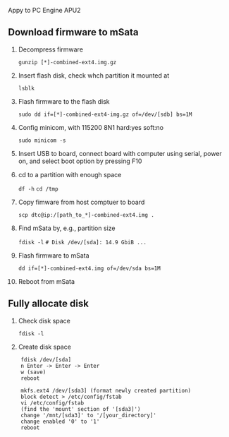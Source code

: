 Appy to PC Engine APU2


## Download firmware to mSata

1. Decompress firmware

	`gunzip [*]-combined-ext4.img.gz`

2. Insert flash disk, check whch partition it mounted at

	`lsblk`
	
3. Flash firmware to the flash disk

	`sudo dd if=[*]-combined-ext4-img.gz of=/dev/[sdb] bs=1M`
	
4. Config minicom, with 115200 8N1 hard:yes soft:no

	`sudo minicom -s`

5. Insert USB to board, connect board with computer using serial, power on, and select boot option by pressing F10

6. cd to a partition with enough space

	`df -h`
	`cd /tmp`

7. Copy fimware from host comptuer to board

	`scp dtc@ip:/[path_to_*]-combined-ext4.img .`

8. Find mSata by, e.g., partition size

	`fdisk -l`
         `# Disk /dev/[sda]: 14.9 GbiB ...`
 
 9. Flash firmware to mSata
 
 	`dd if=[*]-combined-ext4.img of=/dev/sda bs=1M`
 
 10. Reboot from mSata
 
## Fully allocate disk 
 
1. Check disk space

	`fdisk -l` 

2. Create disk space
```
	fdisk /dev/[sda]
	n Enter -> Enter -> Enter
	w (save)
	reboot
	
	mkfs.ext4 /dev/[sda3] (format newly created partition)
	block detect > /etc/config/fstab
	vi /etc/config/fstab
	(find the 'mount' section of '[sda3]')
	change '/mnt/[sda3]' to '/[your_directory]'
	change enabled '0' to '1'
	reboot
```	

	
	